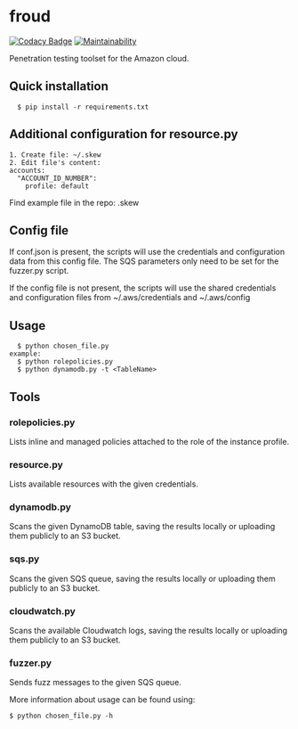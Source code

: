 # froud

[![Codacy Badge](https://api.codacy.com/project/badge/Grade/ecea050064d14799960d678c936aaf78)](https://app.codacy.com/app/reka193/froud?utm_source=github.com&utm_medium=referral&utm_content=reka193/froud&utm_campaign=Badge_Grade_Dashboard)
[![Maintainability](https://api.codeclimate.com/v1/badges/9244f8bb4c71e85e3851/maintainability)](https://codeclimate.com/github/reka193/froud/maintainability)

Penetration testing toolset for the Amazon cloud.

## Quick installation

```
  $ pip install -r requirements.txt
```

## Additional configuration for resource.py 
```
1. Create file: ~/.skew
2. Edit file's content:
accounts:
  "ACCOUNT_ID_NUMBER":
    profile: default
```
Find example file in the repo: .skew

## Config file
If conf.json is present, the scripts will use the credentials and configuration data from this config file.
The SQS parameters only need to be set for the fuzzer.py script.

If the config file is not present, the scripts will use the shared credentials and configuration files from ~/.aws/credentials and ~/.aws/config

## Usage
```
  $ python chosen_file.py
example:
  $ python rolepolicies.py
  $ python dynamodb.py -t <TableName>
```
  
 ## Tools
 
 ### rolepolicies.py
 Lists inline and managed policies attached to the role of the instance profile.
 ### resource.py
 Lists available resources with the given credentials.
 ### dynamodb.py
 Scans the given DynamoDB table, saving the results locally or uploading them publicly to an S3 bucket.
 ### sqs.py
 Scans the given SQS queue, saving the results locally or uploading them publicly to an S3 bucket.
 ### cloudwatch.py
 Scans the available Cloudwatch logs, saving the results locally or uploading them publicly to an S3 bucket.
 ### fuzzer.py
 Sends fuzz messages to the given SQS queue.
 
 More information about usage can be found using:
 ```
 $ python chosen_file.py -h
 ```
